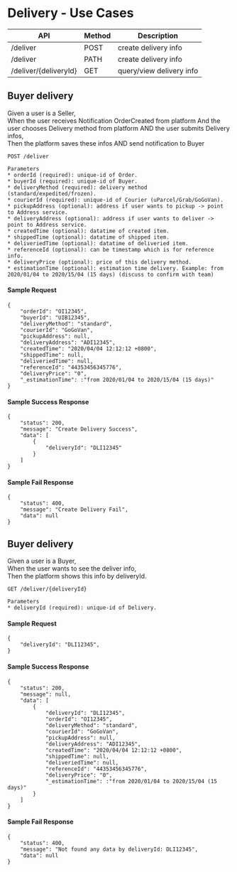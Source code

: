 # Delivery - Use Cases



| API | Method | Description |
| ------ | ------ | ------ |
| /deliver | POST | create delivery info |
| /deliver | PATH | create delivery info |
| /deliver/{deliveryId} | GET | query/view delivery info |



## Buyer delivery
Given a user is a Seller,\
When the user receives Notification OrderCreated from platform
And the user chooses Delivery method from platform
AND the user submits Delivery infos,\
Then the platform saves these infos 
AND send notification to Buyer

```
POST /deliver

Parameters
* orderId (required): unique-id of Order.
* buyerId (required): unique-id of Buyer.
* deliveryMethod (required): delivery method (standard/expedited/frozen).
* courierId (required): unique-id of Courier (uParcel/Grab/GoGoVan).
* pickupAddress (optional): address if user wants to pickup -> point to Address service.
* deliveryAddress (optional): address if user wants to deliver -> point to Address service.
* createdTime (optional): datatime of created item.
* shippedTime (optional): datatime of shipped item.
* deliveriedTime (optional): datatime of deliveried item.
* referenceId (optional): can be timestamp which is for reference info.
* deliveryPrice (optional): price of this delivery method.
* estimationTime (optional): estimation time delivery. Example: from 2020/01/04 to 2020/15/04 (15 days) (discuss to confirm with team)
```
#### Sample Request
```
{
    "orderId": "OI12345",
    "buyerId": "UIB12345",
    "deliveryMethod": "standard",
    "courierId": "GoGoVan",
    "pickupAddress": null,
    "deliveryAddress": "ADI12345",
    "createdTime": "2020/04/04 12:12:12 +0800",
    "shippedTime": null,
    "deliveriedTime": null,
    "referenceId": "44353456345776",
    "deliveryPrice": "0",
	"_estimationTime": :"from 2020/01/04 to 2020/15/04 (15 days)"
}
```
#### Sample Success Response
```
{
    "status": 200,
    "message": "Create Delivery Success",
    "data": [
        {
			"deliveryId": "DLI12345"
        }
    ]
}
```
#### Sample Fail Response
```
{
    "status": 400,
    "message": "Create Delivery Fail",
    "data": null
}
```



## Buyer delivery
Given a user is a Buyer,\
When the user wants to see the deliver info,\
Then the platform shows this info by deliveryId.

```
GET /deliver/{deliveryId}

Parameters
* deliveryId (required): unique-id of Delivery.
```
#### Sample Request
```
{
    "deliveryId": "DLI12345",
}
```
#### Sample Success Response
```
{
    "status": 200,
    "message": null,
    "data": [
        {
			"deliveryId": "DLI12345",
			"orderId": "OI12345",
			"deliveryMethod": "standard",
			"courierId": "GoGoVan",
			"pickupAddress": null,
			"deliveryAddress": "ADI12345",
			"createdTime": "2020/04/04 12:12:12 +0800",
			"shippedTime": null,
			"deliveriedTime": null,
			"referenceId": "44353456345776",
			"deliveryPrice": "0",
			"_estimationTime": :"from 2020/01/04 to 2020/15/04 (15 days)"
		}
    ]
}
```
#### Sample Fail Response
```
{
    "status": 400,
    "message": "Not found any data by deliveryId: DLI12345",
    "data": null
}
```


